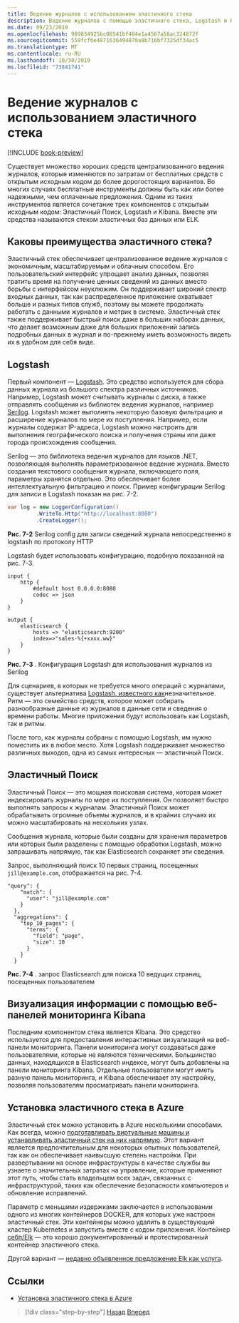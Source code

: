 ```yaml
---
title: Ведение журналов с использованием эластичного стека
description: Ведение журналов с помощью эластичного стека, Logstash и Kibana
ms.date: 09/23/2019
ms.openlocfilehash: 989834925bc08541bf484e1a4567a56ac324872f
ms.sourcegitcommit: 559fcfbe4871636494870a8b716bf7325df34ac5
ms.translationtype: MT
ms.contentlocale: ru-RU
ms.lasthandoff: 10/30/2019
ms.locfileid: "73841741"
---
```

# <a name="logging-with-elastic-stack"></a>Ведение журналов с использованием эластичного стека

[!INCLUDE [book-preview](../../../includes/book-preview.md)]

Существует множество хороших средств централизованного ведения журналов, которые изменяются по затратам от бесплатных средств с открытым исходным кодом до более дорогостоящих вариантов. Во многих случаях бесплатные инструменты должны быть как или более надежными, чем оплаченные предложения. Одним из таких инструментов является сочетание трех компонентов с открытым исходным кодом: Эластичный Поиск, Logstash и Kibana.
Вместе эти средства называются стеком эластичных баз данных или ELK.

## <a name="what-are-the-advantages-of-elastic-stack"></a>Каковы преимущества эластичного стека?

Эластичный стек обеспечивает централизованное ведение журналов с экономичным, масштабируемым и облачным способом. Его пользовательский интерфейс упрощает анализ данных, позволяя тратить время на получение ценных сведений из данных вместо борьбы с интерфейсом неуклюжим. Он поддерживает широкий спектр входных данных, так как распределенное приложение охватывает больше и разных типов служб, поэтому вы можете продолжать работать с данными журналов и метрик в системе. Эластичный стек также поддерживает быстрый поиск даже в больших наборах данных, что делает возможным даже для больших приложений запись подробных данных в журнал и по-прежнему иметь возможность видеть их в удобном для себя виде.

## <a name="logstash"></a>Logstash

Первый компонент — [Logstash](https://www.elastic.co/products/logstash). Это средство используется для сбора данных журнала из большого спектра различных источников. Например, Logstash может считывать журналы с диска, а также отправлять сообщения из библиотек ведения журналов, например [Serilog](https://serilog.net/). Logstash может выполнять некоторую базовую фильтрацию и расширение журналов по мере их поступления. Например, если журналы содержат IP-адреса, Logstash можно настроить для выполнения географического поиска и получения страны или даже города происхождения сообщения.

Serilog — это библиотека ведения журналов для языков .NET, позволяющая выполнять параметризованное ведение журнала. Вместо создания текстового сообщения журнала, включающего поля, параметры хранятся отдельно. Это обеспечивает более интеллектуальную фильтрацию и поиск. Пример конфигурации Serilog для записи в Logstash показан на рис. 7-2.

```csharp
var log = new LoggerConfiguration()
         .WriteTo.Http("http://localhost:8080")
         .CreateLogger();
```

**Рис. 7-2** Serilog config для записи сведений журнала непосредственно в logstash по протоколу HTTP

Logstash будет использовать конфигурацию, подобную показанной на рис. 7-3.

```
input {
    http {
        #default host 0.0.0.0:8080
        codec => json
    }
}

output {
    elasticsearch {
        hosts => "elasticsearch:9200"
        index=>"sales-%{+xxxx.ww}"
    }
}
```

**Рис. 7-3** . Конфигурация Logstash для использования журналов из Serilog

Для сценариев, в которых не требуется много операций с журналами, существует альтернатива [Logstash, известного как](https://www.elastic.co/products/beats)незначительное. Ритм — это семейство средств, которое может собирать разнообразные данные из журналов в данные сети и сведения о времени работы. Многие приложения будут использовать как Logstash, так и ритмы.

После того, как журналы собраны с помощью Logstash, им нужно поместить их в любое место. Хотя Logstash поддерживает множество различных выходов, одна из самых интересных — эластичный Поиск.

## <a name="elastic-search"></a>Эластичный Поиск

Эластичный Поиск — это мощная поисковая система, которая может индексировать журналы по мере их поступления. Он позволяет быстро выполнять запросы к журналам. Эластичный Поиск может обрабатывать огромные объемы журналов, и в крайних случаях их можно масштабировать на нескольких узлах.

Сообщения журнала, которые были созданы для хранения параметров или которых были разделены с помощью обработки Logstash, можно запрашивать напрямую, так как Elasticsearch сохраняет эти сведения.

Запрос, выполняющий поиск 10 первых страниц, посещенных `jill@example.com`, отображается на рис. 7-4.

```
"query": {
    "match": {
      "user": "jill@example.com"
    }
  },
  "aggregations": {
    "top_10_pages": {
      "terms": {
        "field": "page",
        "size": 10
      }
    }
  }
```

**Рис. 7-4** . запрос Elasticsearch для поиска 10 ведущих страниц, посещенных пользователем

## <a name="visualizing-information-with-kibana-web-dashboards"></a>Визуализация информации с помощью веб-панелей мониторинга Kibana

Последним компонентом стека является Kibana. Это средство используется для предоставления интерактивных визуализаций на веб-панели мониторинга. Панели мониторинга могут создаваться даже пользователями, которые не являются техническими. Большинство данных, находящихся в Elasticsearch индексе, могут быть добавлены на панели мониторинга Kibana. Отдельные пользователи могут иметь разную панель мониторинга, и Kibana обеспечивает эту настройку, позволяя пользователям просматривать панели мониторинга.

## <a name="installing-elastic-stack-on-azure"></a>Установка эластичного стека в Azure

Эластичный стек можно установить в Azure несколькими способами. Как всегда, можно [подготавливать виртуальные машины и устанавливать эластичный стек на них напрямую](https://docs.microsoft.com/azure/virtual-machines/linux/tutorial-elasticsearch). Этот вариант является предпочтительным для некоторых опытных пользователей, так как он обеспечивает наивысшую степень настройки. При развертывании на основе инфраструктуры в качестве службы вы узнаете о значительных затратах на управление, которые применяют этот путь, чтобы стать владельцем всех задач, связанных с инфраструктурой, таких как обеспечение безопасности компьютеров и обновление исправлений.

Параметр с меньшими издержками заключается в использовании одного из многих контейнеров DOCKER, для которых уже настроен эластичный стек. Эти контейнеры можно удалить в существующий кластер Kubernetes и запустить вместе с кодом приложения. Контейнер [себп/Elk](https://elk-docker.readthedocs.io/) — это хорошо документированный и протестированный контейнер эластичного стека.

Другой вариант — [недавно объявленное предложение Elk как услуга](https://devops.com/logz-io-unveils-azure-open-source-elk-monitoring-solution/).

## <a name="references"></a>Ссылки

- [Установка эластичного стека в Azure](https://docs.microsoft.com/azure/virtual-machines/linux/tutorial-elasticsearch)

>[!div class="step-by-step"]
>[Назад](observability-patterns.md)
>[Вперед](monitoring-azure-kubernetes.md)
